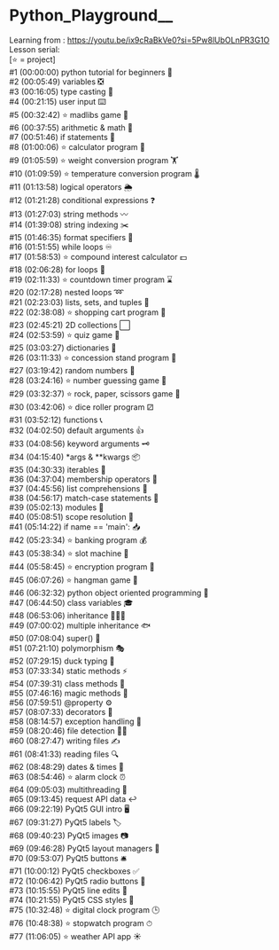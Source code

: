 # Python_Playground__

Learning from : https://youtu.be/ix9cRaBkVe0?si=5Pw8lUbOLnPR3G1O <br>
Lesson serial:<br>
                           [⭐ = project]<br>
#1   (00:00:00) python tutorial for beginners 🐍<br>
#2   (00:05:49) variables ❎<br>
#3   (00:16:05) type casting 💱<br>
#4   (00:21:15) user input ⌨️<br>
#5   (00:32:42) ⭐ madlibs game 📖<br>
#6   (00:37:55) arithmetic & math 📐<br>
#7   (00:51:46) if statements 🤔<br>
#8   (01:00:06) ⭐ calculator program 🧮<br>
#9   (01:05:59) ⭐ weight conversion program 🏋️<br>
#10 (01:09:59) ⭐ temperature conversion program 🌡️<br>
#11 (01:13:58) logical operators 🌦️<br>
#12 (01:21:28) conditional expressions ❓<br>
#13 (01:27:03) string methods 〰️<br>
#14 (01:39:08) string indexing ✂️<br>
#15 (01:46:35) format specifiers 💬<br>
#16 (01:51:55) while loops ♾️<br>
#17 (01:58:53) ⭐ compound interest calculator 💵<br>
#18 (02:06:28) for loops 🔁<br>
#19 (02:11:33) ⭐ countdown timer program ⌛<br>
#20 (02:17:28) nested loops ➿<br>
#21 (02:23:03) lists, sets, and tuples 🍎<br>
#22 (02:38:08) ⭐ shopping cart program 🛒<br>
#23 (02:45:21) 2D collections ⬜<br>
#24 (02:53:59) ⭐ quiz game 💯<br>
#25 (03:03:27) dictionaries 📙<br>
#26 (03:11:33) ⭐ concession stand program 🍿<br>
#27 (03:19:42) random numbers 🎲<br>
#28 (03:24:16) ⭐ number guessing game 🔢<br>
#29 (03:32:37) ⭐ rock, paper, scissors game 🗿<br>
#30 (03:42:06) ⭐ dice roller program ⚂<br>
#31 (03:52:12) functions 📞<br>
#32 (04:02:50) default arguments 👍<br>
#33 (04:08:56) keyword arguments 🗝️<br>
#34 (04:15:40) *args & **kwargs 📦<br>
#35 (04:30:33) iterables 🔂<br>
#36 (04:37:04) membership operators 🔎<br>
#37 (04:45:56) list comprehensions 📃<br>
#38 (04:56:17) match-case statements 📆<br>
#39 (05:02:13) modules 📨<br>
#40 (05:08:51) scope resolution 🔬<br>
#41 (05:14:22) if name == 'main': 📥<br>
#42 (05:23:34) ⭐ banking program 💰<br>
#43 (05:38:34) ⭐ slot machine 🎰<br>
#44 (05:58:45) ⭐ encryption program 🔐<br>
#45 (06:07:26) ⭐ hangman game 🕺<br>
#46 (06:32:32) python object oriented programming 🚗<br>
#47 (06:44:50) class variables 🎓<br>
#48 (06:53:06) inheritance 👨‍👦‍👦<br>
#49 (07:00:02) multiple inheritance 🐟<br>
#50 (07:08:04) super() 🔴<br>
#51 (07:21:10) polymorphism 🎭<br>
#52 (07:29:15) duck typing 🦆<br>
#53 (07:33:34) static methods ⚡<br>
#54 (07:39:31) class methods 🏫<br>
#55 (07:46:16) magic methods 🌟<br>
#56 (07:59:51) @property ⚙️<br>
#57 (08:07:33) decorators 🎊<br>
#58 (08:14:57) exception handling 🚦<br>
#59 (08:20:46) file detection 🕵️‍♂️<br>
#60 (08:27:47) writing files ✍<br>
#61 (08:41:33) reading files 🔍<br>
#62 (08:48:29) dates & times 📅<br>
#63 (08:54:46) ⭐ alarm clock ⏰<br>
#64 (09:05:03) multithreading 🧵<br>
#65 (09:13:45) request API data ↩️<br>
#66 (09:22:19) PyQt5 GUI intro 🖥️<br>
#67 (09:31:27) PyQt5 labels 🏷️<br>
#68 (09:40:23) PyQt5 images 📷<br>
#69 (09:46:28) PyQt5 layout managers 🧲<br>
#70 (09:53:07) PyQt5 buttons 🛎️<br>
#71 (10:00:12) PyQt5 checkboxes ✅<br>
#72 (10:06:42) PyQt5 radio buttons 🔘<br>
#73 (10:15:55) PyQt5 line edits 💬<br>
#74 (10:21:55) PyQt5 CSS styles 🎨<br>
#75 (10:32:48) ⭐ digital clock program 🕒<br>
#76 (10:48:38) ⭐ stopwatch program ⏱<br>
#77 (11:06:05) ⭐ weather API app ☀️<br>
